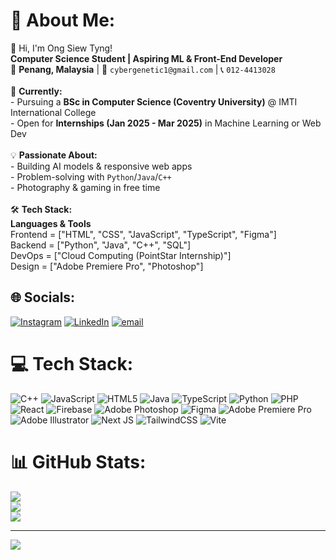 # 💫 About Me:
👋 Hi, I'm Ong Siew Tyng!  <br>**Computer Science Student | Aspiring ML & Front-End Developer**  <br>📍 **Penang, Malaysia** | 📧 `cybergenetic1@gmail.com` | 📞 `012-4413028`  <br><br>🔭 **Currently:**  <br>- Pursuing a **BSc in Computer Science (Coventry University)** @ IMTI International College  <br>- Open for **Internships (Jan 2025 - Mar 2025)** in Machine Learning or Web Dev  <br><br>💡 **Passionate About:**  <br>- Building AI models & responsive web apps  <br>- Problem-solving with `Python`/`Java`/`C++`  <br>- Photography & gaming in free time  <br><br>🛠 **Tech Stack:**  <br> **Languages & Tools**<br>Frontend  = ["HTML", "CSS", "JavaScript", "TypeScript", "Figma"]<br>Backend   = ["Python", "Java", "C++", "SQL"]<br>DevOps    = ["Cloud Computing (PointStar Internship)"]<br>Design    = ["Adobe Premiere Pro", "Photoshop"]


## 🌐 Socials:
[![Instagram](https://img.shields.io/badge/Instagram-%23E4405F.svg?logo=Instagram&logoColor=white)](https://instagram.com/ongsiewtyng) [![LinkedIn](https://img.shields.io/badge/LinkedIn-%230077B5.svg?logo=linkedin&logoColor=white)](https://linkedin.com/in/venus-ong-c12uds) [![email](https://img.shields.io/badge/Email-D14836?logo=gmail&logoColor=white)](mailto:cybergenetic1@gmail.com) 

# 💻 Tech Stack:
![C++](https://img.shields.io/badge/c++-%2300599C.svg?style=flat&logo=c%2B%2B&logoColor=white) ![JavaScript](https://img.shields.io/badge/javascript-%23323330.svg?style=flat&logo=javascript&logoColor=%23F7DF1E) ![HTML5](https://img.shields.io/badge/html5-%23E34F26.svg?style=flat&logo=html5&logoColor=white) ![Java](https://img.shields.io/badge/java-%23ED8B00.svg?style=flat&logo=openjdk&logoColor=white) ![TypeScript](https://img.shields.io/badge/typescript-%23007ACC.svg?style=flat&logo=typescript&logoColor=white) ![Python](https://img.shields.io/badge/python-3670A0?style=flat&logo=python&logoColor=ffdd54) ![PHP](https://img.shields.io/badge/php-%23777BB4.svg?style=flat&logo=php&logoColor=white) ![React](https://img.shields.io/badge/react-%2320232a.svg?style=flat&logo=react&logoColor=%2361DAFB) ![Firebase](https://img.shields.io/badge/firebase-a08021?style=flat&logo=firebase&logoColor=ffcd34) ![Adobe Photoshop](https://img.shields.io/badge/adobe%20photoshop-%2331A8FF.svg?style=flat&logo=adobe%20photoshop&logoColor=white) ![Figma](https://img.shields.io/badge/figma-%23F24E1E.svg?style=flat&logo=figma&logoColor=white) ![Adobe Premiere Pro](https://img.shields.io/badge/Adobe%20Premiere%20Pro-9999FF.svg?style=flat&logo=Adobe%20Premiere%20Pro&logoColor=white) ![Adobe Illustrator](https://img.shields.io/badge/adobe%20illustrator-%23FF9A00.svg?style=flat&logo=adobe%20illustrator&logoColor=white) ![Next JS](https://img.shields.io/badge/Next-black?style=flat&logo=next.js&logoColor=white) ![TailwindCSS](https://img.shields.io/badge/tailwindcss-%2338B2AC.svg?style=flat&logo=tailwind-css&logoColor=white) ![Vite](https://img.shields.io/badge/vite-%23646CFF.svg?style=flat&logo=vite&logoColor=white)
# 📊 GitHub Stats:
![](https://github-readme-stats.vercel.app/api?username=ongsiewtyng&theme=dark&hide_border=false&include_all_commits=true&count_private=true)<br/>
![](https://nirzak-streak-stats.vercel.app/?user=ongsiewtyng&theme=dark&hide_border=false)<br/>
![](https://github-readme-stats.vercel.app/api/top-langs/?username=ongsiewtyng&theme=dark&hide_border=false&include_all_commits=true&count_private=true&layout=compact)

---
[![](https://visitcount.itsvg.in/api?id=ongsiewtyng&icon=6&color=0)](https://visitcount.itsvg.in)
